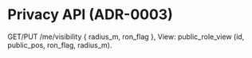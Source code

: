 # Privacy API (ADR-0003)
GET/PUT /me/visibility { radius_m, ron_flag }, View: public_role_view (id, public_pos, ron_flag, radius_m).
